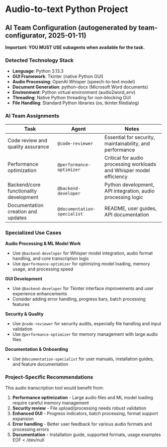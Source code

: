 # Audio-to-text Python Project

## AI Team Configuration (autogenerated by team-configurator, 2025-01-11)

**Important: YOU MUST USE subagents when available for the task.**

### Detected Technology Stack
- **Language**: Python 3.13.3
- **GUI Framework**: Tkinter (native Python GUI)
- **Audio Processing**: OpenAI Whisper (speech-to-text model)
- **Document Generation**: python-docx (Microsoft Word documents)
- **Environment**: Python virtual environment (audio2word_env)
- **Threading**: Native Python threading for non-blocking GUI
- **File Handling**: Standard Python libraries (os, tkinter.filedialog)

### AI Team Assignments

| Task | Agent | Notes |
|------|-------|-------|
| Code review and quality assurance | `@code-reviewer` | Essential for security, maintainability, and performance |
| Performance optimization | `@performance-optimizer` | Critical for audio processing workloads and Whisper model efficiency |
| Backend/core functionality development | `@backend-developer` | Python development, API integration, audio processing logic |
| Documentation creation and updates | `@documentation-specialist` | README, user guides, API documentation |

### Specialized Use Cases

**Audio Processing & ML Model Work**
- Use `@backend-developer` for Whisper model integration, audio format handling, and core transcription logic
- Use `@performance-optimizer` for optimizing model loading, memory usage, and processing speed

**GUI Development**
- Use `@backend-developer` for Tkinter interface improvements and user experience enhancements
- Consider adding error handling, progress bars, batch processing features

**Security & Quality**
- Use `@code-reviewer` for security audits, especially file handling and input validation
- Use `@performance-optimizer` for memory management with large audio files

**Documentation & Onboarding**
- Use `@documentation-specialist` for user manuals, installation guides, and feature documentation

### Project-Specific Recommendations

This audio transcription tool would benefit from:
1. **Performance optimization** - Large audio files and ML model loading require careful memory management
2. **Security review** - File upload/processing needs robust validation
3. **Enhanced GUI** - Progress indicators, batch processing, format support expansion
4. **Error handling** - Better user feedback for various audio formats and processing errors
5. **Documentation** - Installation guide, supported formats, usage examples
EOF < /dev/null